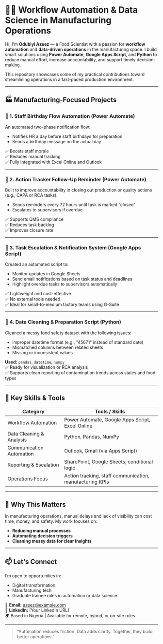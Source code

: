# 👷‍♂️ Workflow Automation & Data Science in Manufacturing Operations

Hi, I'm **Odubiyi Azeez** — a Food Scientist with a passion for **workflow automation** and **data-driven operations** in the manufacturing space. I build smart solutions using **Power Automate**, **Google Apps Script**, and **Python** to reduce manual effort, increase accountability, and support timely decision-making.

This repository showcases some of my practical contributions toward streamlining operations in a fast-paced production environment.

---

## 🏭 Manufacturing-Focused Projects

### 🔁 1. Staff Birthday Flow Automation (Power Automate)
An automated two-phase notification flow:
- Notifies HR a day before staff birthdays for preparation
- Sends a birthday message on the actual day

✅ Boosts staff morale  
✅ Reduces manual tracking  
✅ Fully integrated with Excel Online and Outlook

---

### 🔁 2. Action Tracker Follow-Up Reminder (Power Automate)
Built to improve accountability in closing out production or quality actions (e.g., CAPA or RCA tasks).

- Sends reminders every 72 hours until task is marked “closed”
- Escalates to supervisors if overdue

✅ Supports QMS compliance  
✅ Reduces task backlog  
✅ Improves closure rate

---

### 🧾 3. Task Escalation & Notification System (Google Apps Script)
Created an automated script to:
- Monitor updates in Google Sheets
- Send email notifications based on task status and deadlines
- Highlight overdue tasks to supervisors automatically

✅ Lightweight and cost-effective  
✅ No external tools needed  
✅ Ideal for small-to-medium factory teams using G-Suite

---

### 🧹 4. Data Cleaning & Preparation Script (Python)
Cleaned a messy food safety dataset with the following issues:
- Improper datetime format (e.g., "45671" instead of standard date)
- Mismatched columns between related sheets
- Missing or inconsistent values

**Used:** `pandas`, `datetime`, `numpy`  
✅ Ready for visualization or RCA analysis  
✅ Supports clean reporting of contamination trends across states and food types

---

## 💼 Key Skills & Tools

| Category       | Tools / Skills |
|----------------|----------------|
| Workflow Automation | Power Automate, Google Apps Script, Excel Online |
| Data Cleaning & Analysis | Python, Pandas, NumPy |
| Communication Automation | Outlook, Gmail (via Apps Script) |
| Reporting & Escalation | SharePoint, Google Sheets, conditional logic |
| Operations Focus | Action tracking, staff communication, manufacturing KPIs |

---

## 🧭 Why This Matters

In manufacturing operations, manual delays and lack of visibility can cost time, money, and safety. My work focuses on:
- **Reducing manual processes**
- **Automating decision triggers**
- **Cleaning messy data for clear insights**

---

## 📫 Let's Connect

I’m open to opportunities in:
- Digital transformation
- Manufacturing tech
- Graduate trainee roles in automation or data science

📩 **Email:** azeez@example.com  
🔗 **LinkedIn:** [Your LinkedIn URL]  
🌍 Based in Nigeria | Available for remote, hybrid, or on-site roles

---

> “Automation reduces friction. Data adds clarity. Together, they build better operations.”


